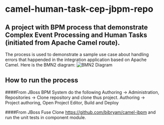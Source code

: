 # camel-human-task-cep-jbpm-repo

## A project with BPM process that demonstrate Complex Event Processing and Human Tasks (initiated from Apache Camel route).

The process is used to demonstrate a sample use case about handling errors that happended in the integration application based on Apache Camel. Here is the BMN2 diagram:
![BMN2 Diagram](http://2.bp.blogspot.com/-e6gZAjJmUmE/Vc-SFPMRneI/AAAAAAAACko/WTKqyQZvG9E/s1600/project1.camel.demo%25281%2529.png)


## How to run the process
####From JBoss BPM System do the following
Authoring -> Administration, Repositories -> Clone repository and clone thus project.
Authoring -> Project authoring, Open Project Editor, Build and Deploy

####From JBoss Fuse
Clone https://github.com/bibryam/camel-jbpm and run the unit tests in component module.
